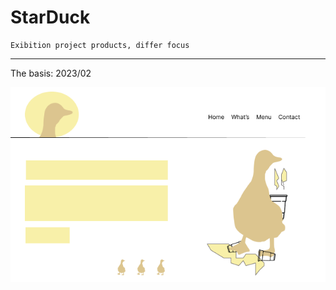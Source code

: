 # StarDuck

    Exibition project products, differ focus

<hr />

<p>The basis: 2023/02</p>
<img src="assets\StarDucks.png" />


